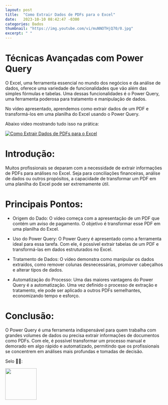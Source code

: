```yaml
---
layout: post
title:  "Como Extrair Dados de PDFs para o Excel"
date:   2023-10-10 08:42:47 -0300
categories: Dados
thumbnail: "https://img.youtube.com/vi/muNNOTHjQ70/0.jpg"
excerpt: " "
---
```


# Técnicas Avançadas com Power Query

O Excel, uma ferramenta essencial no mundo dos negócios e da análise de dados, oferece uma variedade de funcionalidades que vão além das simples fórmulas e tabelas. Uma dessas funcionalidades é o Power Query, uma ferramenta poderosa para tratamento e manipulação de dados. 

No vídeo apresentado, aprendemos como extrair dados de um PDF e transformá-los em uma planilha do Excel usando o Power Query.

Abaixo video mostrando tudo isso na prática:

[![Como Extrair Dados de PDFs para o Excel](https://img.youtube.com/vi/muNNOTHjQ70/0.jpg)](https://youtu.be/muNNOTHjQ70)

# Introdução:

Muitos profissionais se deparam com a necessidade de extrair informações de PDFs para análises no Excel. Seja para conciliações financeiras, análise de dados ou outros propósitos, a capacidade de transformar um PDF em uma planilha do Excel pode ser extremamente útil.

# Principais Pontos:

- Origem do Dado: O vídeo começa com a apresentação de um PDF que contém um aviso de pagamento. O objetivo é transformar esse PDF em uma planilha do Excel.
    
- Uso do Power Query: O Power Query é apresentado como a ferramenta ideal para essa tarefa. Com ele, é possível extrair tabelas de um PDF e transformá-las em dados estruturados no Excel.
    
- Tratamento de Dados: O vídeo demonstra como manipular os dados extraídos, como remover colunas desnecessárias, promover cabeçalhos e alterar tipos de dados.
    
- Automatização do Processo: Uma das maiores vantagens do Power Query é a automatização. Uma vez definido o processo de extração e tratamento, ele pode ser aplicado a outros PDFs semelhantes, economizando tempo e esforço.

# Conclusão:

O Power Query é uma ferramenta indispensável para quem trabalha com grandes volumes de dados ou precisa extrair informações de documentos como PDFs. Com ele, é possível transformar um processo manual e demorado em algo rápido e automatizado, permitindo que os profissionais se concentrem em análises mais profundas e tomadas de decisão.

Selo 🧙‍♂️:

[<img src="https://avatars.githubusercontent.com/u/117866866?v=4" width="100" height="100">](https://github.com/Linhares015)
